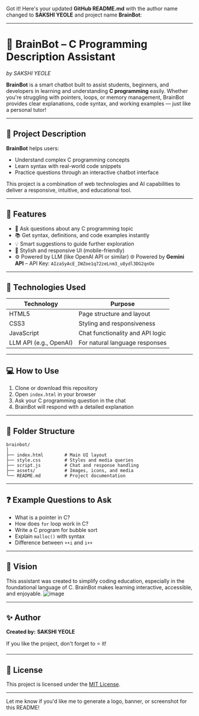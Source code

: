 Got it! Here's your updated **GitHub README.md** with the author name changed to **SAKSHI YEOLE** and project name **BrainBot**:

---

# 🧠 BrainBot – C Programming Description Assistant  
*by SAKSHI YEOLE*

**BrainBot** is a smart chatbot built to assist students, beginners, and developers in learning and understanding **C programming** easily. Whether you're struggling with pointers, loops, or memory management, BrainBot provides clear explanations, code syntax, and working examples — just like a personal tutor!

---

## 📌 Project Description

**BrainBot** helps users:
- Understand complex C programming concepts  
- Learn syntax with real-world code snippets  
- Practice questions through an interactive chatbot interface  

This project is a combination of web technologies and AI capabilities to deliver a responsive, intuitive, and educational tool.

---

## 🧠 Features

- 💬 Ask questions about any C programming topic  
- 📚 Get syntax, definitions, and code examples instantly  
- 💡 Smart suggestions to guide further exploration  
- 🎨 Stylish and responsive UI (mobile-friendly)  
- ⚙️ Powered by LLM (like OpenAI API or similar)
🌐 Powered by **Gemini API** – API Key: `AIzaSyAcE_IWZoe1q72zeLnm3_u8ydl3DG2qnOo` 
---

## 🔧 Technologies Used

| Technology     | Purpose                          |
|----------------|----------------------------------|
| HTML5          | Page structure and layout        |
| CSS3           | Styling and responsiveness       |
| JavaScript     | Chat functionality and API logic |
| LLM API (e.g., OpenAI) | For natural language responses |

---

## 💻 How to Use

1. Clone or download this repository  
2. Open `index.html` in your browser  
3. Ask your C programming question in the chat  
4. BrainBot will respond with a detailed explanation  

---

## 📂 Folder Structure

```
brainbot/
│
├── index.html        # Main UI layout
├── style.css         # Styles and media queries
├── script.js         # Chat and response handling
├── assets/           # Images, icons, and media
└── README.md         # Project documentation
```

---

## ❓ Example Questions to Ask

- What is a pointer in C?  
- How does `for` loop work in C?  
- Write a C program for bubble sort  
- Explain `malloc()` with syntax  
- Difference between `++i` and `i++`  

---

## 🧠 Vision

This assistant was created to simplify coding education, especially in the foundational language of C. BrainBot makes learning interactive, accessible, and enjoyable.
![image](https://github.com/user-attachments/assets/64dab24d-d8d2-4b69-9907-513fcfe27df6)

---

## ✨ Author

**Created by:** **SAKSHI YEOLE**

If you like the project, don't forget to ⭐️ it!

---

## 📃 License

This project is licensed under the [MIT License](LICENSE).

---

Let me know if you'd like me to generate a logo, banner, or screenshot for this README!

